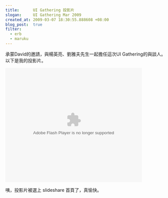```yaml
--- 
title:      UI Gathering 投影片
slogan:     UI Gathering Mar 2009
created_at: 2009-03-07 18:30:55.888608 +08:00
blog_post:  true
filter:
  - erb
  - maruku
--- 
```

承蒙David的邀請，與楊英亮、劉雅夫先生一起擔任這次UI Gathering的與談人。以下是我的投影片。

<p><object height='355' style='margin:0px' width='425'><param name='movie' value='http://static.slideshare.net/swf/ssplayer2.swf?doc=ui-gathering-20090306-090307023132-phpapp02&#038;stripped_title=user-interface-in-the-jungle' /><param name='allowFullScreen' value='true' /><param name='allowScriptAccess' value='always' /><embed src='http://static.slideshare.net/swf/ssplayer2.swf?doc=ui-gathering-20090306-090307023132-phpapp02&#038;stripped_title=user-interface-in-the-jungle' type='application/x-shockwave-flash' allowfullscreen='true' allowscriptaccess='always' height='355' width='425' /></object></p>

咦，投影片被選上 slideshare 首頁了，真愉快。
